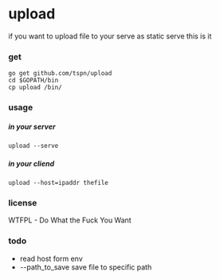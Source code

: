 # upload

if you want to upload file to your serve as static serve
this is it

### get
````
go get github.com/tspn/upload
cd $GOPATH/bin
cp upload /bin/
````

### usage
##### in your server
````
upload --serve
````
##### in your cliend
````
upload --host=ipaddr thefile
````

### license
WTFPL - Do What the Fuck You Want

### todo
- read host form env
- --path_to_save save file to specific path
